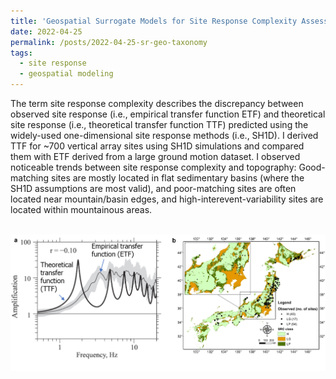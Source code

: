 ```yaml
---
title: 'Geospatial Surrogate Models for Site Response Complexity Assessment'
date: 2022-04-25
permalink: /posts/2022-04-25-sr-geo-taxonomy
tags:
  - site response
  - geospatial modeling
---
```



The term site response complexity describes the discrepancy between observed site response (i.e., empirical transfer function ETF) and theoretical site response (i.e., theoretical transfer function TTF) predicted using the widely-used one-dimensional site response methods (i.e., SH1D). I derived TTF for ~700 vertical array sites using SH1D simulations and compared them with ETF derived from a large ground motion dataset. I observed noticeable trends between site response complexity and topography: Good-matching sites are mostly located in flat sedimentary basins (where the SH1D assumptions are most valid), and poor-matching sites are often located near mountain/basin edges, and high-interevent-variability sites are located within mountainous areas.

<br/><img src='/images/sr-geo-taxonomy.png'>

